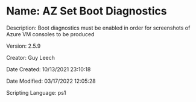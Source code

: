 ﻿# Name: AZ Set Boot Diagnostics

Description: Boot diagnostics must be enabled in order for screenshots of Azure VM consoles to be produced

Version: 2.5.9

Creator: Guy Leech

Date Created: 10/13/2021 23:10:18

Date Modified: 03/17/2022 12:05:28

Scripting Language: ps1

